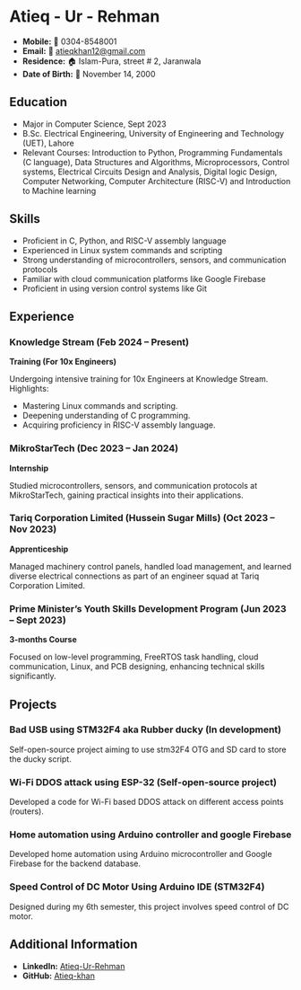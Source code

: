# Atieq - Ur - Rehman

- **Mobile:** 📱 0304-8548001
- **Email:** 📧 atieqkhan12@gmail.com
- **Residence:** 🏠 Islam-Pura, street # 2, Jaranwala
- **Date of Birth:** 🎂 November 14, 2000

## Education

- Major in Computer Science, Sept 2023
- B.Sc. Electrical Engineering, University of Engineering and Technology (UET), Lahore
- Relevant Courses: Introduction to Python, Programming Fundamentals (C language), Data Structures and Algorithms, Microprocessors, Control systems, Electrical Circuits Design and Analysis, Digital logic Design, Computer Networking, Computer Architecture (RISC-V) and Introduction to Machine learning

## Skills

- Proficient in C, Python, and RISC-V assembly language
- Experienced in Linux system commands and scripting
- Strong understanding of microcontrollers, sensors, and communication protocols
- Familiar with cloud communication platforms like Google Firebase
- Proficient in using version control systems like Git

## Experience

### Knowledge Stream (Feb 2024 – Present)
**Training (For 10x Engineers)**

Undergoing intensive training for 10x Engineers at Knowledge Stream. Highlights:
- Mastering Linux commands and scripting.
- Deepening understanding of C programming.
- Acquiring proficiency in RISC-V assembly language.

### MikroStarTech (Dec 2023 – Jan 2024)
**Internship**

Studied microcontrollers, sensors, and communication protocols at MikroStarTech, gaining practical insights into their applications.

### Tariq Corporation Limited (Hussein Sugar Mills) (Oct 2023 – Nov 2023)
**Apprenticeship**

Managed machinery control panels, handled load management, and learned diverse electrical connections as part of an engineer squad at Tariq Corporation Limited.

### Prime Minister’s Youth Skills Development Program (Jun 2023 – Sept 2023)
**3-months Course**

Focused on low-level programming, FreeRTOS task handling, cloud communication, Linux, and PCB designing, enhancing technical skills significantly.

## Projects

### Bad USB using STM32F4 aka Rubber ducky (In development)

Self-open-source project aiming to use stm32F4 OTG and SD card to store the ducky script.

### Wi-Fi DDOS attack using ESP-32 (Self-open-source project)

Developed a code for Wi-Fi based DDOS attack on different access points (routers).

### Home automation using Arduino controller and google Firebase

Developed home automation using Arduino microcontroller and Google Firebase for the backend database.

### Speed Control of DC Motor Using Arduino IDE (STM32F4)

Designed during my 6th semester, this project involves speed control of DC motor.

## Additional Information

- **LinkedIn:** [Atieq-Ur-Rehman](https://www.linkedin.com/in/atieq-ur-rehman)
- **GitHub:** [Atieq-khan](https://github.com/atieq-khan)
